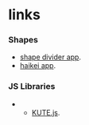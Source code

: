 # links

### Shapes 
- [shape divider app](https://www.shapedivider.app/).
- [haikei app](https://haikei.app/).

### JS Libraries
- - [KUTE.js](https://thednp.github.io/kute.js/).
